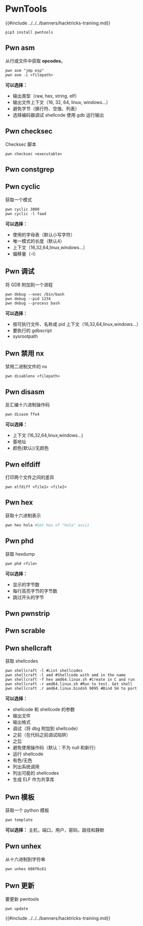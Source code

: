 # PwnTools

{{#include ../../../banners/hacktricks-training.md}}
```
pip3 install pwntools
```
## Pwn asm

从行或文件中获取 **opcodes**。
```
pwn asm "jmp esp"
pwn asm -i <filepath>
```
**可以选择：**

- 输出类型（raw, hex, string, elf）
- 输出文件上下文（16, 32, 64, linux, windows...）
- 避免字节（换行符、空值、列表）
- 选择编码器调试 shellcode 使用 gdb 运行输出

## **Pwn checksec**

Checksec 脚本
```
pwn checksec <executable>
```
## Pwn constgrep

## Pwn cyclic

获取一个模式
```
pwn cyclic 3000
pwn cyclic -l faad
```
**可以选择：**

- 使用的字母表（默认小写字符）
- 唯一模式的长度（默认4）
- 上下文（16,32,64,linux,windows...）
- 偏移量（-l）

## Pwn 调试

将 GDB 附加到一个进程
```
pwn debug --exec /bin/bash
pwn debug --pid 1234
pwn debug --process bash
```
**可以选择：**

- 按可执行文件、名称或 pid 上下文（16,32,64,linux,windows...）
- 要执行的 gdbscript
- sysrootpath

## Pwn 禁用 nx

禁用二进制文件的 nx
```
pwn disablenx <filepath>
```
## Pwn disasm

反汇编十六进制操作码
```
pwn disasm ffe4
```
**可以选择：**

- 上下文 (16,32,64,linux,windows...)
- 基地址
- 颜色(默认)/无颜色

## Pwn elfdiff

打印两个文件之间的差异
```
pwn elfdiff <file1> <file2>
```
## Pwn hex

获取十六进制表示
```bash
pwn hex hola #Get hex of "hola" ascii
```
## Pwn phd

获取 hexdump
```
pwn phd <file>
```
**可以选择：**

- 显示的字节数
- 每行高亮字节的字节数
- 跳过开头的字节

## Pwn pwnstrip

## Pwn scrable

## Pwn shellcraft

获取 shellcodes
```
pwn shellcraft -l #List shellcodes
pwn shellcraft -l amd #Shellcode with amd in the name
pwn shellcraft -f hex amd64.linux.sh #Create in C and run
pwn shellcraft -r amd64.linux.sh #Run to test. Get shell
pwn shellcraft .r amd64.linux.bindsh 9095 #Bind SH to port
```
**可以选择：**

- shellcode 和 shellcode 的参数
- 输出文件
- 输出格式
- 调试（将 dbg 附加到 shellcode）
- 之前（在代码之前调试陷阱）
- 之后
- 避免使用操作码（默认：不为 null 和新行）
- 运行 shellcode
- 有色/无色
- 列出系统调用
- 列出可能的 shellcodes
- 生成 ELF 作为共享库

## Pwn 模板

获取一个 python 模板
```
pwn template
```
**可以选择：** 主机，端口，用户，密码，路径和静默

## Pwn unhex

从十六进制到字符串
```
pwn unhex 686f6c61
```
## Pwn 更新

要更新 pwntools
```
pwn update
```
{{#include ../../../banners/hacktricks-training.md}}
